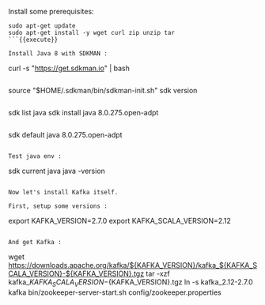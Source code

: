 Install some prerequisites:


```
sudo apt-get update
sudo apt-get install -y wget curl zip unzip tar
```{{execute}}

Install Java 8 with SDKMAN :

```
curl -s "https://get.sdkman.io" | bash
```{{execute}}

```
source "$HOME/.sdkman/bin/sdkman-init.sh"
sdk version
```{{execute}}

```
sdk list java
sdk install java 8.0.275.open-adpt
```{{execute}}

```
sdk default java 8.0.275.open-adpt
```{{execute}}

Test java env :

```
sdk current java
java -version
```{{execute}}

Now let's install Kafka itself.

First, setup some versions :

```
export KAFKA_VERSION=2.7.0
export KAFKA_SCALA_VERSION=2.12
```{{execute}}

And get Kafka :

```
wget https://downloads.apache.org/kafka/${KAFKA_VERSION}/kafka_${KAFKA_SCALA_VERSION}-${KAFKA_VERSION}.tgz
tar -xzf kafka_${KAFKA_SCALA_VERSION}-${KAFKA_VERSION}.tgz
ln -s kafka_2.12-2.7.0 kafka
bin/zookeeper-server-start.sh config/zookeeper.properties
```{{execute}}